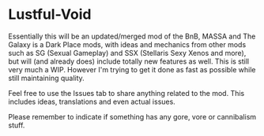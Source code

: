 # Lustful-Void
Essentially this will be an updated/merged mod of the BnB, MASSA and The Galaxy is a Dark Place mods, with ideas and mechanics from other mods such as SG (Sexual Gameplay) and SSX (Stellaris Sexy Xenos and more), but will (and already does) include totally new features as well. This is still very much a WIP. However I'm trying to get it done as fast as possible while still maintaining quality.

Feel free to use the Issues tab to share anything related to the mod. This includes ideas, translations and even actual issues.

Please remember to indicate if something has any gore, vore or cannibalism stuff.
